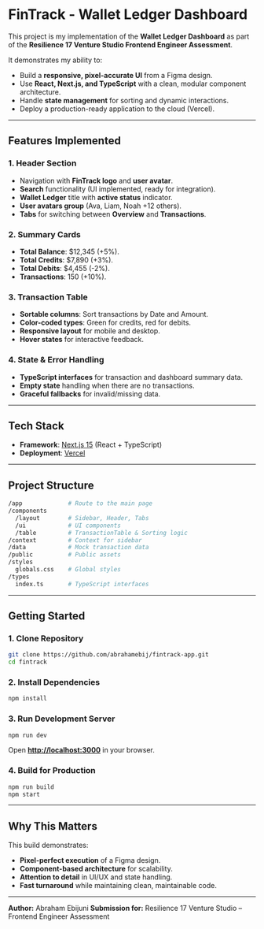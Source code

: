 # **FinTrack - Wallet Ledger Dashboard**

This project is my implementation of the **Wallet Ledger Dashboard** as part of the **Resilience 17 Venture Studio Frontend Engineer Assessment**.

It demonstrates my ability to:

* Build a **responsive, pixel-accurate UI** from a Figma design.
* Use **React, Next.js, and TypeScript** with a clean, modular component architecture.
* Handle **state management** for sorting and dynamic interactions.
* Deploy a production-ready application to the cloud (Vercel).

<!-- ---

## **Live Demo & Repository**

* **Live App**: [https://fintrack-dashboard.vercel.app](https://fintrack-dashboard.vercel.app)
* **GitHub Repository**: [https://github.com/yourusername/fintrack](https://github.com/yourusername/fintrack) -->

---

## **Features Implemented**

### **1. Header Section**

* Navigation with **FinTrack logo** and **user avatar**.
* **Search** functionality (UI implemented, ready for integration).
* **Wallet Ledger** title with **active status** indicator.
* **User avatars group** (Ava, Liam, Noah +12 others).
* **Tabs** for switching between **Overview** and **Transactions**.

### **2. Summary Cards**

* **Total Balance**: \$12,345 (+5%).
* **Total Credits**: \$7,890 (+3%).
* **Total Debits**: \$4,455 (-2%).
* **Transactions**: 150 (+10%).

### **3. Transaction Table**

* **Sortable columns**: Sort transactions by Date and Amount.
* **Color-coded types**: Green for credits, red for debits.
* **Responsive layout** for mobile and desktop.
* **Hover states** for interactive feedback.

### **4. State & Error Handling**

* **TypeScript interfaces** for transaction and dashboard summary data.
* **Empty state** handling when there are no transactions.
* **Graceful fallbacks** for invalid/missing data.

---

## **Tech Stack**

* **Framework**: [Next.js 15](https://nextjs.org/) (React + TypeScript)
* **Deployment**: [Vercel](https://vercel.com/)

---

## **Project Structure**

```bash
/app             # Route to the main page
/components
  /layout        # Sidebar, Header, Tabs
  /ui            # UI components
  /table         # TransactionTable & Sorting logic
/context         # Context for sidebar
/data            # Mock transaction data
/public          # Public assets
/styles
  globals.css    # Global styles
/types
  index.ts       # TypeScript interfaces
```

---

## **Getting Started**

### **1. Clone Repository**

```bash
git clone https://github.com/abrahamebij/fintrack-app.git
cd fintrack
```

### **2. Install Dependencies**

```bash
npm install
```

### **3. Run Development Server**

```bash
npm run dev
```

Open **[http://localhost:3000](http://localhost:3000)** in your browser.

### **4. Build for Production**

```bash
npm run build
npm start
```

---

## **Why This Matters**

This build demonstrates:

* **Pixel-perfect execution** of a Figma design.
* **Component-based architecture** for scalability.
* **Attention to detail** in UI/UX and state handling.
* **Fast turnaround** while maintaining clean, maintainable code.

---

**Author:** Abraham Ebijuni
**Submission for:** Resilience 17 Venture Studio – Frontend Engineer Assessment
